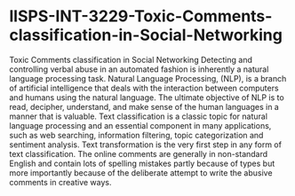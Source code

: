 # llSPS-INT-3229-Toxic-Comments-classification-in-Social-Networking
Toxic Comments classification in Social Networking
Detecting and controlling verbal abuse in an automated fashion is inherently a natural language processing task. Natural Language Processing, (NLP), is a branch of artificial intelligence that deals with the interaction between computers and humans using the natural language. The ultimate objective of NLP is to read, decipher, understand, and make sense of the human languages in a manner that is valuable. Text classification is a classic topic for natural language processing and an essential component in many applications, such as web searching, information filtering, topic categorization and sentiment analysis. Text transformation is the very first step in any form of text classification. The online comments are generally in non-standard English and contain lots of spelling mistakes partly because of types but more importantly because of the deliberate attempt to write the abusive comments in creative ways.
